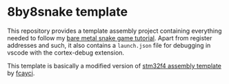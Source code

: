 # 8by8snake template

This repository provides a template assembly project containing everything needed to follow my [bare metal snake game tutorial](https://zrezke.github.io/jekyll/update/2022/02/23/8by8-snake.html).  Apart from register addresses and such, it also contains a `launch.json` file for debugging in vscode with the cortex-debug extension.  

This template is basically a modified version of [stm32f4 assembly template](https://github.com/fcayci/stm32f4-assembly) by [fcayci](https://github.com/fcayci).
